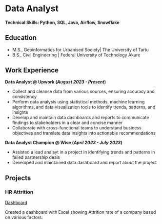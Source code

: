 # Data Analyst

#### Technical Skills: Python, SQL, Java, Airflow, Snowflake

## Education								       		
- M.S., Geoinformatics for Urbanised Society| The University of Tartu 			        	
- B.S.,  Civil Engineering |  Federal University of Technology Akure

## Work Experience
**Data Analyst @ Upwork (_August 2023 - Present_)**
- Collect and cleanse data from various sources, ensuring accuracy and consistency
- Perform data analysis using statistical methods, machine learning algorithms, and data visualization tools to identify trends, patterns, and insights
- Develop and maintain data dashboards and reports to communicate findings to stakeholders in a clear and concise manner
- Collaborate with cross-functional teams to understand business objectives and translate data insights into actionable recommendations

**Data Analyst Champion @ Wise (_April 2023 - July 2023_)**
- Assisted a lead analsyt in a project in identifying trends and patterns in failed partnership deals
- Developed and maintained data dashboard and report about the project

## Projects
### HR Attrition
[Dashboard](https://docs.google.com/spreadsheets/d/1zR2jBraQ1DJAvr7YtGk_dR4haJRXyQLF/edit?usp=sharing&ouid=112778867822070078163&rtpof=true&sd=true)

Created a dashboard with Excel showing Attrition rate of a company based on various factors.
